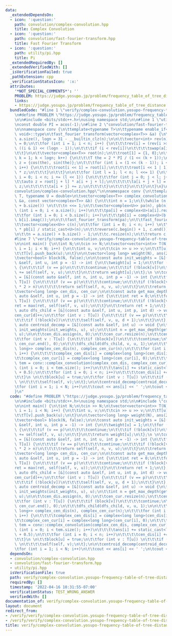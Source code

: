 ```yaml
---
data:
  _extendedDependsOn:
  - icon: ':question:'
    path: convolution/complex-convolution.hpp
    title: Complex Convolution
  - icon: ':question:'
    path: convolution/fast-fourier-transform.hpp
    title: Fast Fourier Transform
  - icon: ':question:'
    path: utility/pi.hpp
    title: Pi
  _extendedRequiredBy: []
  _extendedVerifiedWith: []
  _isVerificationFailed: true
  _pathExtension: cpp
  _verificationStatusIcon: ':x:'
  attributes:
    '*NOT_SPECIAL_COMMENTS*': ''
    PROBLEM: https://judge.yosupo.jp/problem/frequency_table_of_tree_distance
    links:
    - https://judge.yosupo.jp/problem/frequency_table_of_tree_distance
  bundledCode: "#line 1 \"verify/complex-convolution.yosupo-frequency-table-of-tree-distances.test.cpp\"\
    \n#define PROBLEM \"https://judge.yosupo.jp/problem/frequency_table_of_tree_distance\"\
    \n\n#include <bits/stdc++.h>\nusing namespace std;\n\n#line 1 \"utility/pi.hpp\"\
    \nconst double PI = acos(-1);\n#line 2 \"convolution/fast-fourier-transform.hpp\"\
    \n\nnamespace conv {\n\ttemplate<typename T>\n\ttypename enable_if<is_floating_point<T>::value,\
    \ void>::type\n\tfast_fourier_transform(vector<complex<T>> &a) {\n\t\tint n =\
    \ a.size(), logn = 31 - __builtin_clz(n);\n\n\t\tvector<int> rev(n);\n\t\trev[0]\
    \ = 0;\n\t\tfor (int i = 1; i < n; i++) {\n\t\t\trev[i] = (rev[i >> 1] >> 1) +\
    \ ((i & 1) << (logn - 1));\n\t\t\tif (i < rev[i])\n\t\t\t\tswap(a[i], a[rev[i]]);\n\
    \t\t}\n\n\t\tvector<complex<T>> root(n);\n\t\troot[1] = {1, 0};\n\t\tfor (int\
    \ k = 1; k < logn; k++) {\n\t\t\tT the = 2 * PI / (1 << (k + 1));\n\t\t\tcomplex<T>\
    \ z = {cos(the), sin(the)};\n\t\t\tfor (int i = (1 << (k - 1)); i < (1 << k);\
    \ i++) {\n\t\t\t\troot[i << 1] = root[i];\n\t\t\t\troot[i << 1 | 1] = root[i]\
    \ * z;\n\t\t\t}\n\t\t}\n\n\t\tfor (int l = 1; l < n; l <<= 1) {\n\t\t\tfor (int\
    \ i = 0; i < n; i += (l << 1)) {\n\t\t\t\tfor (int j = 0; j < l; j++) {\n\t\t\t\
    \t\tauto z = root[j + l] * a[i + j + l];\n\t\t\t\t\ta[i + j + l] = a[i + j] -\
    \ z;\n\t\t\t\t\ta[i + j] += z;\n\t\t\t\t}\n\t\t\t}\n\t\t}\n\t}\n}\n#line 2 \"\
    convolution/complex-convolution.hpp\"\n\nnamespace conv {\n\ttemplate<typename\
    \ T, typename U = double>\n\tvector<complex<T>> complex_convolution(const vector<complex<T>>\
    \ &a, const vector<complex<T>> &b) {\n\t\tint n = 1;\n\t\twhile (n < a.size()\
    \ + b.size()) \n\t\t\tn <<= 1;\n\t\tvector<complex<U>> pa(n), pb(n);\n\t\tfor\
    \ (int i = 0; i < a.size(); i++)\n\t\t\tpa[i] = complex<U>(a[i].real(), a[i].imag());\n\
    \t\tfor (int i = 0; i < b.size(); i++)\n\t\t\tpb[i] = complex<U>(b[i].real(),\
    \ b[i].imag());\n\n\t\tfast_fourier_transform(pa);\n\t\tfast_fourier_transform(pb);\n\
    \t\tvector<complex<U>> c(n);\n\t\tfor (int i = 0; i < n; i++) \n\t\t\tc[i] = pa[i]\
    \ * pb[i] / static_cast<U>(n);\n\t\treverse(c.begin() + 1, c.end());\n\t\tfast_fourier_transform(c);\n\
    \n\t\tn = a.size() + b.size() - 1;\n\t\tc.resize(n);\n\t\treturn c;\n\t}\n}\n\
    #line 7 \"verify/complex-convolution.yosupo-frequency-table-of-tree-distances.test.cpp\"\
    \n\nint main() {\n\tint N;\n\tcin >> N;\n\tvector<vector<int>> T(N);\n\tfor (int\
    \ i = 1; i < N; i++) {\n\t\tint u, v;\n\t\tcin >> u >> v;\n\t\tT[u].push_back(v);\n\
    \t\tT[v].push_back(u);\n\t}\n\n\tvector<long long> weight(N), ans(2 * N, 0);\n\
    \tvector<bool> block(N, false);\n\n\tconst auto init_weights = [&](const auto\
    \ &self, int u, int p = -1) -> int {\n\t\tweight[u] = 1;\n\t\tfor (int v : T[u])\
    \ {\n\t\t\tif (v == p)\n\t\t\t\tcontinue;\n\t\t\tif (!block[v])\n\t\t\t\tweight[u]\
    \ += self(self, v, u);\n\t\t}\n\t\treturn weight[u];\n\t};\n \n\tconst auto find_centroid\
    \ = [&](const auto &self, int n, int u, int p = -1) -> int {\n\t\tfor (int v :\
    \ T[u]) {\n\t\t\tif (v == p)\n\t\t\t\tcontinue;\n\t\t\tif (!block[v] && weight[v]\
    \ * 2 > n)\n\t\t\t\treturn self(self, n, v, u);\n\t\t}\n\t\treturn u;\n\t};\n\n\
    \tvector<long long> cen_dis, cen_cur;\n\n\tconst auto get_max_depth = [&](const\
    \ auto &self, int u, int p = -1) -> int {\n\t\tint ret = 0;\n\t\tfor (int v :\
    \ T[u]) {\n\t\t\tif (v == p)\n\t\t\t\tcontinue;\n\t\t\tif (!block[v])\n\t\t\t\t\
    ret = max(ret, self(self, v, u));\n\t\t}\n\t\treturn ret + 1;\n\t};\n\n\tconst\
    \ auto dfs_child = [&](const auto &self, int u, int p, int d) -> void {\n\t\t\
    cen_cur[d]++;\n\t\tfor (int v : T[u]) {\n\t\t\tif (v == p)\n\t\t\t\tcontinue;\n\
    \t\t\tif (!block[v])\n\t\t\t\tself(self, v, u, d + 1);\n\t\t}\n\t};\n\n\tconst\
    \ auto centroid_decomp = [&](const auto &self, int u) -> void {\n\t\tu = find_centroid(find_centroid,\
    \ init_weights(init_weights, u), u);\n\t\tint n = get_max_depth(get_max_depth,\
    \ u);\n\n\t\tcen_dis.assign(n, 0);\n\t\tcen_cur.resize(n);\n\t\tcen_dis[0]++;\n\
    \t\tfor (int v : T[u]) {\n\t\t\tif (block[v])\n\t\t\t\tcontinue;\n\t\t\tfill(cen_cur.begin(),\
    \ cen_cur.end(), 0);\n\t\t\tdfs_child(dfs_child, v, u, 1);\n\n\t\t\tvector<complex<long\
    \ long>> complex_cen_dis(n), complex_cen_cur(n);\n\t\t\tfor (int i = 0; i < n;\
    \ i++) {\n\t\t\t\tcomplex_cen_dis[i] = complex<long long>(cen_dis[i], 0);\n\t\t\
    \t\tcomplex_cen_cur[i] = complex<long long>(cen_cur[i], 0);\n\t\t\t}\n\t\t\tauto\
    \ tem = conv::complex_convolution(complex_cen_dis, complex_cen_cur);\n\t\t\tfor\
    \ (int i = 0; i < tem.size(); i++)\n\t\t\t\tans[i] += static_cast<long long>(tem[i].real()\
    \ + 0.5);\n\t\t\tfor (int i = 0; i < n; i++)\n\t\t\t\tcen_dis[i] += cen_cur[i];\n\
    \t\t}\n \n\t\tblock[u] = true;\n\t\tfor (int v : T[u]) \n\t\t\tif (!block[v])\
    \ \n\t\t\t\tself(self, v);\n\t};\n\n\tcentroid_decomp(centroid_decomp, 0);\n\n\
    \tfor (int i = 1; i < N; i++)\n\t\tcout << ans[i] << ' ';\n\tcout << '\\n';\n\
    }\n"
  code: "#define PROBLEM \"https://judge.yosupo.jp/problem/frequency_table_of_tree_distance\"\
    \n\n#include <bits/stdc++.h>\nusing namespace std;\n\n#include \"convolution/complex-convolution.hpp\"\
    \n\nint main() {\n\tint N;\n\tcin >> N;\n\tvector<vector<int>> T(N);\n\tfor (int\
    \ i = 1; i < N; i++) {\n\t\tint u, v;\n\t\tcin >> u >> v;\n\t\tT[u].push_back(v);\n\
    \t\tT[v].push_back(u);\n\t}\n\n\tvector<long long> weight(N), ans(2 * N, 0);\n\
    \tvector<bool> block(N, false);\n\n\tconst auto init_weights = [&](const auto\
    \ &self, int u, int p = -1) -> int {\n\t\tweight[u] = 1;\n\t\tfor (int v : T[u])\
    \ {\n\t\t\tif (v == p)\n\t\t\t\tcontinue;\n\t\t\tif (!block[v])\n\t\t\t\tweight[u]\
    \ += self(self, v, u);\n\t\t}\n\t\treturn weight[u];\n\t};\n \n\tconst auto find_centroid\
    \ = [&](const auto &self, int n, int u, int p = -1) -> int {\n\t\tfor (int v :\
    \ T[u]) {\n\t\t\tif (v == p)\n\t\t\t\tcontinue;\n\t\t\tif (!block[v] && weight[v]\
    \ * 2 > n)\n\t\t\t\treturn self(self, n, v, u);\n\t\t}\n\t\treturn u;\n\t};\n\n\
    \tvector<long long> cen_dis, cen_cur;\n\n\tconst auto get_max_depth = [&](const\
    \ auto &self, int u, int p = -1) -> int {\n\t\tint ret = 0;\n\t\tfor (int v :\
    \ T[u]) {\n\t\t\tif (v == p)\n\t\t\t\tcontinue;\n\t\t\tif (!block[v])\n\t\t\t\t\
    ret = max(ret, self(self, v, u));\n\t\t}\n\t\treturn ret + 1;\n\t};\n\n\tconst\
    \ auto dfs_child = [&](const auto &self, int u, int p, int d) -> void {\n\t\t\
    cen_cur[d]++;\n\t\tfor (int v : T[u]) {\n\t\t\tif (v == p)\n\t\t\t\tcontinue;\n\
    \t\t\tif (!block[v])\n\t\t\t\tself(self, v, u, d + 1);\n\t\t}\n\t};\n\n\tconst\
    \ auto centroid_decomp = [&](const auto &self, int u) -> void {\n\t\tu = find_centroid(find_centroid,\
    \ init_weights(init_weights, u), u);\n\t\tint n = get_max_depth(get_max_depth,\
    \ u);\n\n\t\tcen_dis.assign(n, 0);\n\t\tcen_cur.resize(n);\n\t\tcen_dis[0]++;\n\
    \t\tfor (int v : T[u]) {\n\t\t\tif (block[v])\n\t\t\t\tcontinue;\n\t\t\tfill(cen_cur.begin(),\
    \ cen_cur.end(), 0);\n\t\t\tdfs_child(dfs_child, v, u, 1);\n\n\t\t\tvector<complex<long\
    \ long>> complex_cen_dis(n), complex_cen_cur(n);\n\t\t\tfor (int i = 0; i < n;\
    \ i++) {\n\t\t\t\tcomplex_cen_dis[i] = complex<long long>(cen_dis[i], 0);\n\t\t\
    \t\tcomplex_cen_cur[i] = complex<long long>(cen_cur[i], 0);\n\t\t\t}\n\t\t\tauto\
    \ tem = conv::complex_convolution(complex_cen_dis, complex_cen_cur);\n\t\t\tfor\
    \ (int i = 0; i < tem.size(); i++)\n\t\t\t\tans[i] += static_cast<long long>(tem[i].real()\
    \ + 0.5);\n\t\t\tfor (int i = 0; i < n; i++)\n\t\t\t\tcen_dis[i] += cen_cur[i];\n\
    \t\t}\n \n\t\tblock[u] = true;\n\t\tfor (int v : T[u]) \n\t\t\tif (!block[v])\
    \ \n\t\t\t\tself(self, v);\n\t};\n\n\tcentroid_decomp(centroid_decomp, 0);\n\n\
    \tfor (int i = 1; i < N; i++)\n\t\tcout << ans[i] << ' ';\n\tcout << '\\n';\n}"
  dependsOn:
  - convolution/complex-convolution.hpp
  - convolution/fast-fourier-transform.hpp
  - utility/pi.hpp
  isVerificationFile: true
  path: verify/complex-convolution.yosupo-frequency-table-of-tree-distances.test.cpp
  requiredBy: []
  timestamp: '2022-04-16 10:31:55-07:00'
  verificationStatus: TEST_WRONG_ANSWER
  verifiedWith: []
documentation_of: verify/complex-convolution.yosupo-frequency-table-of-tree-distances.test.cpp
layout: document
redirect_from:
- /verify/verify/complex-convolution.yosupo-frequency-table-of-tree-distances.test.cpp
- /verify/verify/complex-convolution.yosupo-frequency-table-of-tree-distances.test.cpp.html
title: verify/complex-convolution.yosupo-frequency-table-of-tree-distances.test.cpp
---
```

